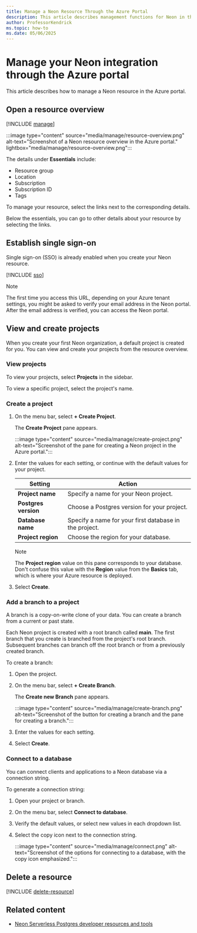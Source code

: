 ```yaml
---
title: Manage a Neon Resource Through the Azure Portal
description: This article describes management functions for Neon in the Azure portal.
author: ProfessorKendrick
ms.topic: how-to
ms.date: 05/06/2025
---
```


# Manage your Neon integration through the Azure portal

This article describes how to manage a Neon resource in the Azure portal.

## Open a resource overview

[!INCLUDE [manage](../includes/manage.md)]

:::image type="content" source="media/manage/resource-overview.png" alt-text="Screenshot of a Neon resource overview in the Azure portal." lightbox="media/manage/resource-overview.png":::

The details under **Essentials** include:

- Resource group
- Location
- Subscription
- Subscription ID
- Tags

To manage your resource, select the links next to the corresponding details.

Below the essentials, you can go to other details about your resource by selecting the links.

## Establish single sign-on

Single sign-on (SSO) is already enabled when you create your Neon resource.

[!INCLUDE [sso](../includes/sso.md)]

> [!NOTE]
> The first time you access this URL, depending on your Azure tenant settings, you might be asked to verify your email address in the Neon portal. After the email address is verified, you can access the Neon portal.

## View and create projects

When you create your first Neon organization, a default project is created for you. You can view and create your projects from the resource overview.

### View projects

To view your projects, select **Projects** in the sidebar.

To view a specific project, select the project's name.

### Create a project

1. On the menu bar, select **+ Create Project**.

    The **Create Project** pane appears.

    :::image type="content" source="media/manage/create-project.png" alt-text="Screenshot of the pane for creating a Neon project in the Azure portal.":::

1. Enter the values for each setting, or continue with the default values for your project.

    |Setting              |Action                                                             |
    |-------------------|-------------------------------------------------------------------|
    |**Project name**       |Specify a name for your Neon project.                              |
    |**Postgres version**   |Choose a Postgres version for your project.                        |
    |**Database name**      |Specify a name for your first database in the project.             |
    |**Project region**     |Choose the region for your database.                               |

    > [!NOTE]
    > The **Project region** value on this pane corresponds to your database. Don't confuse this value with the **Region** value from the **Basics** tab, which is where your Azure resource is deployed.

1. Select **Create**.

### Add a branch to a project

A branch is a copy-on-write clone of your data. You can create a branch from a current or past state.

Each Neon project is created with a root branch called **main**. The first branch that you create is branched from the project's root branch. Subsequent branches can branch off the root branch or from a previously created branch.

To create a branch:

1. Open the project.

1. On the menu bar, select **+ Create Branch**.

    The **Create new Branch** pane appears.

    :::image type="content" source="media/manage/create-branch.png" alt-text="Screenshot of the button for creating a branch and the pane for creating a branch.":::

1. Enter the values for each setting.

1. Select **Create**.

### Connect to a database

You can connect clients and applications to a Neon database via a connection string.

To generate a connection string:

1. Open your project or branch.

1. On the menu bar, select **Connect to database**.

1. Verify the default values, or select new values in each dropdown list.

1. Select the copy icon next to the connection string.

    :::image type="content" source="media/manage/connect.png" alt-text="Screenshot of the options for connecting to a database, with the copy icon emphasized.":::

## Delete a resource

[!INCLUDE [delete-resource](../includes/delete-resource.md)]

## Related content

- [Neon Serverless Postgres developer resources and tools](tools.md)
